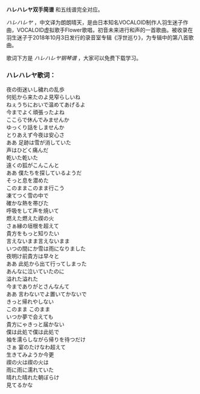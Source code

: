 

**ハレハレヤ双手简谱** 和五线谱完全对应。

_ハレハレヤ_
，中文译为朗朗晴天，是由日本知名VOCALOID制作人羽生迷子作曲，VOCALOID虚拟歌手Flower歌唱，初音未来进行和声的一首歌曲。被收录在羽生迷子于2018年10月3日发行的录音室专辑《浮世巡り》，为专辑中的第八首歌曲。

歌词下方是 _ハレハレヤ钢琴谱_ ，大家可以免费下载学习。

### ハレハレヤ歌词：

夜の街迷いし穢れの乱歩  
何処から来たのよ見窄らしいね  
ねぇうちにおいで温めてあげるよ  
今までよく頑張ったよね  
ここらで休んでみませんか  
ゆっくり話をしませんか  
とりあえず今夜は安心さ  
ああ 足跡は雪が消していた  
声はひどく痛んだ  
乾いた乾いた  
遠くの狐がこんこんと  
ああ 僕たちを探しているようだ  
そっと息を潜めた  
このままこのまま行こう  
凍てつく雪の中で  
確かな熱を帯びた  
呼吸をして声を焼いて  
燃えた燃えた禊の火  
さぁ縁の垣根を超えて  
貴方をもっと知りたい  
言えないまま言えないまま  
いつの間にか雪は雨になりました  
夜明け前貴方は早々と  
ああ 此処から出て行ってしまった  
あんなに泣いていたのに  
溢れた溢れた  
今までありがとさんなんて  
ああ 言わないでよ置いてかないで  
きっと帰れやしない  
このまま このまま  
いつか夢で会えても  
貴方にゃきっと届かない  
僕は此処で僕は此処で  
袖を濡らしながら帰りを待つだけ  
さぁ 宴のたけなわ超えて  
生きてみようか今更  
禊の火は禊の火は  
雨に雨に濡れていた  
晴れた晴れた朝ぼらけ  
見てるかな


